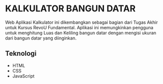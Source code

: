 # KALKULATOR BANGUN DATAR
Web Aplikasi Kalkulator ini dikembangkan sebagai bagian dari Tugas Akhir untuk Kursus RevoU Fundamental. Aplikasi ini memungkinkan pengguna untuk menghitung Luas dan Keliling bangun datar dengan mengisi ukuran dari bangun datar yang diinginkan.

## Teknologi
- HTML
- CSS
- JavaScript
